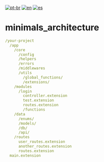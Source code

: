 [![pt-br](https://img.shields.io/badge/language-pt--br-green.svg)](https://github.com/kauemurakami/minimals_architecture/blob/main/README.pt-br.md)
[![en](https://img.shields.io/badge/language-en-orange.svg)](https://github.com/kauemurakami/minimals_architecture/blob/main/README.md)
[![es](https://img.shields.io/badge/language-en-orange.svg)](https://github.com/kauemurakami/minimals_architecture/blob/main/README.md)

# minimals_architecture
```yaml
/your-project
  /app
    /core
      /config
      /helpers
      /errors
      /middlewares
      /utils
        /global_functions/
        /extensions/
    /modules
      /login
        controller.extension
        test.extension
        routes.extension
        /functions
    /data
      /enums/
      /models/
      /db/
      /api/
    /routes
      user_routes.extension
      another_routes.extension
      routes.extension
  main.extension
```
